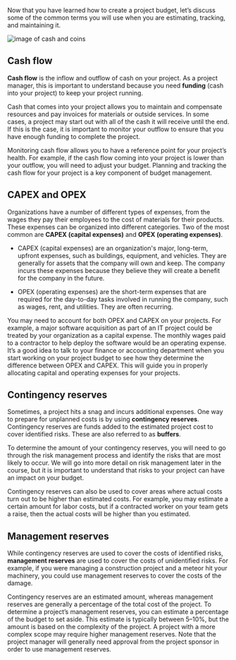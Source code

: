 Now that you have learned how to create a project budget, let’s discuss some of the common terms you will use when you are estimating, tracking, and maintaining it. 

![image of cash and coins](https://d3c33hcgiwev3.cloudfront.net/imageAssetProxy.v1/66KYARHfQlSimAER33JUUQ_c1435cb8892440f298013f3b2f0e1a59_Cash-and-coins.png?expiry=1715472000000&hmac=a_VbIo5TfRgcD27EMgbsXWpJxfmqeGAo3vdFib0tahg)

## **Cash flow**

**Cash flow** is the inflow and outflow of cash on your project. As a project manager, this is important to understand because you need **funding** (cash into your project) to keep your project running. 

Cash that comes into your project allows you to maintain and compensate resources and pay invoices for materials or outside services. In some cases, a project may start out with all of the cash it will receive until the end. If this is the case, it is important to monitor your outflow to ensure that you have enough funding to complete the project.

Monitoring cash flow allows you to have a reference point for your project’s health. For example, if the cash flow coming into your project is lower than your outflow, you will need to adjust your budget. Planning and tracking the cash flow for your project is a key component of budget management.

## **CAPEX and OPEX**

Organizations have a number of different types of expenses, from the wages they pay their employees to the cost of materials for their products. These expenses can be organized into different categories. Two of the most common are **CAPEX (capital expenses)** and **OPEX (operating expenses)**.

- CAPEX (capital expenses) are an organization's major, long-term, upfront expenses, such as buildings, equipment, and vehicles. They are generally for assets that the company will own and keep. The company incurs these expenses because they believe they will create a benefit for the company in the future. 
    
- OPEX (operating expenses) are the short-term expenses that are required for the day-to-day tasks involved in running the company, such as wages, rent, and utilities. They are often recurring.  
    

You may need to account for both OPEX and CAPEX on your projects. For example, a major software acquisition as part of an IT project could be treated by your organization as a capital expense. The monthly wages paid to a contractor to help deploy the software would be an operating expense. It’s a good idea to talk to your finance or accounting department when you start working on your project budget to see how they determine the difference between OPEX and CAPEX. This will guide you in properly allocating capital and operating expenses for your projects.

## **Contingency reserves**

Sometimes, a project hits a snag and incurs additional expenses. One way to prepare for unplanned costs is by using **contingency reserves**. Contingency reserves are funds added to the estimated project cost to cover identified risks. These are also referred to as **buffers**.

To determine the amount of your contingency reserves, you will need to go through the risk management process and identify the risks that are most likely to occur. We will go into more detail on risk management later in the course, but it is important to understand that risks to your project can have an impact on your budget.

Contingency reserves can also be used to cover areas where actual costs turn out to be higher than estimated costs. For example, you may estimate a certain amount for labor costs, but if a contracted worker on your team gets a raise, then the actual costs will be higher than you estimated. 

## **Management reserves**

While contingency reserves are used to cover the costs of identified risks, **management reserves** are used to cover the costs of unidentified risks. For example, if you were managing a construction project and a meteor hit your machinery, you could use management reserves to cover the costs of the damage. 

Contingency reserves are an estimated amount, whereas management reserves are generally a percentage of the total cost of the project. To determine a project’s management reserves, you can estimate a percentage of the budget to set aside. This estimate is typically between 5–10%, but the amount is based on the complexity of the project. A project with a more complex scope may require higher management reserves. Note that the project manager will generally need approval from the project sponsor in order to use management reserves.